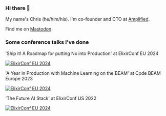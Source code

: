 ### Hi there 👋

My name's Chris (he/him/his). I'm co-founder and CTO at [Amplified](https://amplified.ai).

Find me on <a rel="me" href="https://fosstodon.org/@cigrainger">Mastodon</a>.

### Some conference talks I've done

'Ship it! A Roadmap for putting Nx into Production' at ElixirConf EU 2024

[![ElixirConf EU 2024](https://img.youtube.com/vi/5FlZHkc4Mq4/0.jpg)](https://www.youtube.com/watch?v=5FlZHkc4Mq4)

'A Year in Production with Machine Learning on the BEAM' at Code BEAM Europe 2023

[![ElixirConf EU 2024](https://img.youtube.com/vi/HP86Svk4hzI/0.jpg)](https://www.youtube.com/watch?v=HP86Svk4hzI)

'The Future AI Stack' at ElixirConf US 2022

[![ElixirConf EU 2024](https://img.youtube.com/vi/Y2Nr4dNu6hI/0.jpg)](https://www.youtube.com/watch?v=Y2Nr4dNu6hI)

<!--
**cigrainger/cigrainger** is a ✨ _special_ ✨ repository because its `README.md` (this file) appears on your GitHub profile.

Here are some ideas to get you started:

- 🔭 I’m currently working on ...
- 🌱 I’m currently learning ...
- 👯 I’m looking to collaborate on ...
- 🤔 I’m looking for help with ...
- 💬 Ask me about ...
- 📫 How to reach me: ...
- 😄 Pronouns: ...
- ⚡ Fun fact: ...
proven77e347
-->
